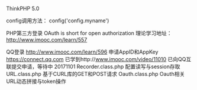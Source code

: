 ThinkPHP 5.0

config调用方法：
config('config.myname')


PHP第三方登录
OAuth is short for open authorization
理论学习地址：http://www.imooc.com/learn/557

QQ登录
http://www.imooc.com/learn/596
申请AppID和AppKey https://connect.qq.com
已学到http://www.imooc.com/video/11010
已向QQ互联提交申请，等待中
20171101
Recorder.class.php 配置读写与session存取
URL.class.php 基于CURL库的GET和POST请求
Oauth.class.php Oauth相关URL动态拼接与token操作





